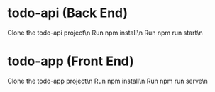 # todo-api (Back End)

Clone the todo-api project\n
Run npm install\n
Run npm run start\n


# todo-app (Front End)

Clone the todo-app project\n
Run npm install\n
Run npm run serve\n
